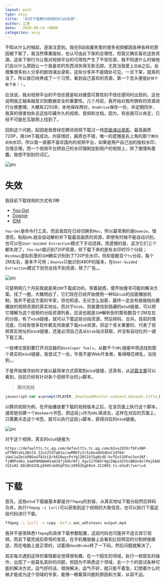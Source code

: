 ```yaml
---
layout: post
type: essy
title:  "如何下载腾讯视频的blob资源"
author: 立泉
date:   2020-09-24 +0800
categories: essy
---
```


不知从什么时候起，逐渐注意到，我在B站收藏夹里的很多视频都因各种各样的原因被下架了，我当然尊重版权，也认可由此下架的合理性，但我又确实喜欢这些资源。这些下架行为让我对视频平台的可用性产生了不信任感，我不知道什么时候他们会以什么原因让一个我喜欢的东西消失得无影无踪。尤其当我爱上`昆曲`之后，会搜集很多别人分享的剧场演出录影，这些分享并不是随处可见，一旦下架，就真的没了。所以我已经养成了一个习惯，看到自己喜欢的资源，第一个念头便是`赶快下载下来！！`。

应该说，我对视频平台的不信任感是和对硬盘可靠性的不信任感同时出现的，这也说明我正越来越意识到数据安全的重要性。几个月前，我开始对我所拥有的资源进行分类整理，大概有225GB，本地保存两份，`OneDrive`保存一份，并定期同步，我真的很害怕失去这些珍藏许久的视频、音频和文档，因为，有些我可以肯定，已经不可能在互联网上找到了。

回到这个问题，起因是我曾经在腾讯视频下载过一场[昆曲演出录影](https://v.qq.com/x/page/z0562bgb9s4.html)，最高画质720P，用`IDM`下载成功，内容很好，画质也不错，唯一的遗憾是右上角的那个`腾讯视频`水印。所以我一直都不喜欢国内的视频平台，如果是用户自己加的版权水印，合情合理，而一个视频平台把自己的水印强制加到用户的视频上，除了傲慢和愚蠢，我想不到别的词汇。

<img class="materialboxed responsive-img" src="https://apqx.oss-cn-hangzhou.aliyuncs.com/blog/pic/mudanting_with_logo.jpg" alt="pic">

# 失效

我目前下载视频的方式有3种

* [You-Get](https://you-get.org)
* [Downie](https://software.charliemonroe.net/downie/)
* [IDM](https://www.internetdownloadmanager.com)

`You-Get`是命令行工具，而且我现在已经切换到`Mac`，所以最常用的是`Downie`，很漂亮，粘贴`URL`就会自动解析并下载最高画质的资源，即使有时候不能自动识别，也可以在`User-Guided Extraction`模式下手动选择。而遗憾的是，这次它们三个都失效了，`You-Get`能识别720P资源，但下载下来的是有水印的15个分段；`Windows`虚拟机里的`IDM`确实识别到了720P无水印，但却是数百个`ts`分段，每个2M左右，基本不可用；`Downie`只能识别480P的版本，在`User-Guided Extraction`模式下则完全找不到资源，除了广告。。

<img class="materialboxed responsive-img" src="https://apqx.oss-cn-hangzhou.aliyuncs.com/blog/pic/downie_mudanting.jpg" alt="pic">

可是明明几个月前我就是用`IDM`下载成功的，带着疑惑，便开始搜寻可能的解决方案。找了一圈，大概明白了，它们现在已经开始使用一种叫`blob`的加密播放机制，我并不是这方面的专家，但也知道，无论怎么加密，最终一定会有链接指向要播放的视频资源的真实地址。而对于`blob`，则是要找到隐藏的`m3u8`链接，可以把它理解为这个视频的分段资源列表，应该也就是`IDM`解析到的那些数百个2M左右的分段，有了`m3u8`链接，就可以下载这些分段资源，然后转码、合并。目前的情况是，已经有很多软件都支持直接下载`m3u8`资源，但这个至关重要的、代表了视频真实地址的`m3u8`链接，还是必须自己去从`blob`站点获取，并没有自动化的一键下载工具。

一些博文提到要打开浏览器的`Developer Tools`，从数千个`URL`链接中筛选找到那个真实的`m3u8`链接，我尝试了一会，毕竟不是Web开发者，看得眼花缭乱，没找到。。

于是开始搜寻如何才能以最简单方式获取到`m3u8`链接，还真有，从[这篇文章](https://www.jokerps.com/?p=4451)可以看到，目前已经有针对各个视频平台的`js`脚本。

> 腾讯视频

```js
javascript:var a=prompt(PLAYER._DownloadMonitor.context.dataset.title,PLAYER._DownloadMonitor.context.dataset.ckc?PLAYER._DownloadMonitor.context.dataset.currentVideoUrl:PLAYER._DownloadMonitor.context.dataset.currentVideoUrl.replace(/:.*qq.com/g,"://defaultts.tc.qq.com/defaultts.tc.qq.com"));
```

以腾讯视频为例，在开始播放要下载的视频版本之后，在该页面上执行这个脚本，通常是创建一个`Bookmark`书签，把这段`js`作为`URL`填进去，这样在对应的页面上，只需要点击这个书签，就可以执行这段`js`脚本，获得对应的`m3u8`链接。

<img class="materialboxed responsive-img" src="https://apqx.oss-cn-hangzhou.aliyuncs.com/blog/pic/js_get_m3u8_tengxun.jpg" alt="pic">

对于这个视频，真实的`m3u8`链接为

```
https://defaultts.tc.qq.com/defaultts.tc.qq.com/A2vuJDIKrfbFxXWF-uFTN8txhLOQnlG_IZu1ZlGTq01o/uwMROfz2r5zAoaQXGdGnC2df64-iUwCiwZmikOBGnwTA3zLD/k6I0wycPsYglZ651b7GgNjdE-hvTEx51OFec5on36F-fjNMPxGKu_UamPARQW40SvWJQ7jbOkrRfj_XgvI27hBVr9g2IWpid2YUcBKUn9xlPmjEAOOhAO8RRj3awkJ4YzVYFWneDhRE0z-tGIxAI-Q0iBGSZ4LgIkHCukOGqF5U/z0562bgb9s4.321003.ts.m3u8\?ver\=4
```

# 下载

首先，这些`m3u8`下载器基本都是对`ffmpeg`的封装，从真实地址下载分段然后转码合并，执行`ffmpeg -i [url]`可以获取到这个视频的大致信息，也可以执行下面这段代码进行下载。

```sh
ffmpeg -i [url] -c copy -bsf:a aac_adtstoasc output.mp4
```

我并不是很熟悉`ffmpeg`的具体下载参数配置，这段代码也可能并不适合其它视频，而且下载完成后奇怪的发现，在手机播放器上会看到比较明显的分割拼接痕迹，而在电脑上是正常的，试着用`HandBrake`转了一下码，然后问题就解决了。

其实每次遇到这样的事情都会觉得很有趣，在一个陌生的领域，执行一些陌生的操作，出现了一些莫名其妙的问题，但因为不熟悉这个领域，会一个个的尝试各种可能的解决方式，运气好的话，很快解决，运气不好，就只能干着急，幻想着什么时候才能成为这个领域的专家，能够一眼看穿问题的原因和方案，从容不迫。